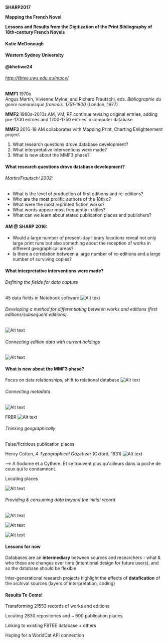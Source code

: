 **SHARP2017**

**Mapping the French Novel**

**Lessons and Results from the Digitization of the Print Bibliography of 18th-century French Novels**

#### Katie McDonough
#### Western Sydney University
#### @khetiwe24

###### http://fbtee.uws.edu.au/mpce/


**MMF1**		1970s	
Angus Martin, Vivienne Mylne, and Richard Frautschi, eds. *Bibliographie du genre romanesque francais, 1751-1800* (London, 1977)

**MMF2**		1980s-2010s	
AM, VM, RF continue revising original entries, adding pre-1700 entries and 1700-1750 entries in computer database

**MMF3**		2016-18	
AM collaborates with Mapping Print, Charting Enlightenment project


1. What research questions drove database development?
2. What interpretative interventions were made?
3. What is new about the MMF3 phase?


#### What research questions drove database development?

###### Martin/Frautschi 2002: 

- What is the level of production of first editions and re-editions?
- Who are the most prolific authors of the 18th c?
- What were the most reprinted fiction works?
- What words appear most frequently in titles?
- What can we learn about stated publication places and publishers?


#### AM @ SHARP 2016:

- Would a large number of present-day library locations reveal not only large print runs but also something about the reception of works in different geographical areas?
- Is there a correlation between a large number of re-editions and a large number of surviving copies? 


#### What interpretative interventions were made?

###### Defining the fields for data capture
45 data fields in Notebook software
![Alt text](images/MMF_fields.png)


###### Developing a method for differentiating between works and editions (first editions/subsequent editions)
![Alt text](images/MMF_identifiers.png)


###### Connecting edition data with current holdings
![Alt text](images/edition_location.png)


#### What is new about the MMF3 phase?	
Focus on data relationships, shift to relational database
![Alt text](images/notebook_export.png)


###### Connecting metadata
![Alt text](images/BnF_graph.jpg)

FRBR
![Alt text](images/BnF_FRBR_example.jpg)


###### Thinking geographically


False/fictitious publication places 

Henry Cotton, *A Typographical Gazetteer* (Oxford, 1831)
![Alt text](images/fictitious_imprints.png)


--> A Sodome et a Cythere. Et se trouvent plus qu'ailleurs dans la poche de ceux qui le condamnent.


Locating places


![Alt text](images/place_geolocation_errors.png)


###### Providing & consuming data beyond the initial record


![Alt text](images/FBTEE_download.png)


![Alt text](images/linked_places_table.png)


![Alt text](images/BnF_libraire_scrape.png)


#### Lessons for now

Databases are an **intermediary** between sources and researchers - what & who these are changes over time (intentional design for future users), and so the database should be flexible

Inter-generational research projects highlight the effects of **datafication** of the archival sources (layers of interpretation, coding)


#### Results To Come!

Transforming 21553 records of works and editions

Locating 2830 repositories and ~ 600 publication places

Linking to existing FBTEE database + others

Hoping for a WorldCat API connection
